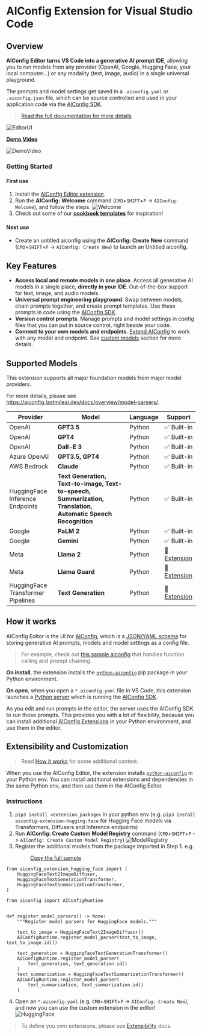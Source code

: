# AIConfig Extension for Visual Studio Code

## Overview

**AIConfig Editor turns VS Code into a generative AI prompt IDE**, allowing you to run models from any provider (OpenAI, Google, Hugging Face, your local computer...) or any modality (text, image, audio) in a single universal playground.

The prompts and model settings get saved in a `.aiconfig.yaml` or `.aiconfig.json` file, which can be source controlled and used in your application code via the [AIConfig SDK](https://github.com/lastmile-ai/aiconfig).

> [Read the full documentation for more details](https://aiconfig.lastmileai.dev/docs/basics)

![EditorUI](https://github.com/lastmile-ai/aiconfig/assets/25641935/65eb14a9-bb4f-42f4-a43c-b5787c1a4e98)

[**Demo Video**](https://github.com/lastmile-ai/aiconfig/assets/25641935/a790d650-e7be-4b1b-8b99-d5854dda4ac6)

![DemoVideo](https://github.com/lastmile-ai/aiconfig/assets/25641935/a790d650-e7be-4b1b-8b99-d5854dda4ac6)

### Getting Started

#### First use

1. Install the [AIConfig Editor extension](https://marketplace.visualstudio.com/items?itemName=lastmile-ai.vscode-aiconfig).
2. Run the **AIConfig: Welcome** command (`CMD`+`SHIFT`+`P` -> `AIConfig: Welcome`), and follow the steps.
   ![Welcome](https://github.com/lastmile-ai/aiconfig/assets/25641935/78039d8a-c710-421b-8764-e272f639cbe5)
3. Check out some of our [**cookbook templates**](https://github.com/lastmile-ai/aiconfig/tree/main/cookbooks) for inspiration!

#### Next use

- Create an untitled aiconfig using the **AIConfig: Create New** command (`CMD`+`SHIFT`+`P` -> `AIConfig: Create New`) to launch an Untitled aiconfig.

## Key Features

- **Access local and remote models in one place**. Access all generative AI models in a single place, **directly in your IDE**. Out-of-the-box support for text, image, and audio models.
- **Universal prompt engineering playground**. Swap between models, chain prompts together, and create prompt templates. Use these prompts in code using the [AIConfig SDK](https://github.com/lastmile-ai/aiconfig).
- **Version control prompts**. Manage prompts and model settings in config files that you can put in source control, right beside your code.
- **Connect to your own models and endpoints**. [Extend AIConfig](https://aiconfig.lastmileai.dev/docs/extensibility) to work with any model and endpoint. See [custom models](#custom-models) section for more details.

## Supported Models

This extension supports all major foundation models from major model providers.

For more details, please see https://aiconfig.lastmileai.dev/docs/overview/model-parsers/.

| Provider                          | Model                                                                                                        | Language | Support                                                                                                     |
| --------------------------------- | ------------------------------------------------------------------------------------------------------------ | -------- | ----------------------------------------------------------------------------------------------------------- |
| OpenAI                            | **GPT3.5**                                                                                                   | Python   | ✅ Built-in                                                                                                 |
| OpenAI                            | **GPT4**                                                                                                     | Python   | ✅ Built-in                                                                                                 |
| OpenAI                            | **Dall-E 3**                                                                                                 | Python   | ✅ Built-in                                                                                                 |
| Azure OpenAI                      | **GPT3.5, GPT4**                                                                                             | Python   | ✅ Built-in                                                                                                 |
| AWS Bedrock                       | **Claude**                                                                                                   | Python   | ✅ Built-in                                                                                                 |
| HuggingFace Inference Endpoints   | **Text Generation, Text-to-image, Text-to-speech, Summarization, Translation, Automatic Speech Recognition** | Python   | ✅ Built-in                                                                                                 |
| Google                            | **PaLM 2**                                                                                                   | Python   | ✅ Built-in                                                                                                 |
| Google                            | **Gemini**                                                                                                   | Python   | ✅ Built-in                                                                                                 |
| Meta                              | **Llama 2**                                                                                                  | Python   | 🤝 [Extension](https://github.com/lastmile-ai/aiconfig/tree/main/extensions/llama/python)                   |
| Meta                              | **Llama Guard**                                                                                              | Python   | 🤝 [Extension](https://github.com/lastmile-ai/aiconfig/tree/main/extensions/llama-guard)                    |
| HuggingFace Transformer Pipelines | **Text Generation**                                                                                          | Python   | 🤝 [Extension](https://github.com/lastmile-ai/aiconfig/tree/main/extensions/HuggingFaceTransformers/python) |

## How it works

AIConfig Editor is the UI for [AIConfig](https://github.com/lastmile-ai/aiconfig), which is a [JSON/YAML schema](https://aiconfig.lastmileai.dev/docs/overview/ai-config-format) for storing generative AI prompts, models and model settings as a config file.

> For example, check out [this sample aiconfig](https://github.com/lastmile-ai/aiconfig/blob/main/cookbooks/Function-Calling-OpenAI/function-call.aiconfig.json) that handles function calling and prompt chaining.

**On install**, the extension installs the [`python-aiconfig`](https://pypi.org/project/python-aiconfig/) pip package in your Python environment.

**On open**, when you open a `*.aiconfig.yaml` file in VS Code, this extension launches a [Python server](https://github.com/lastmile-ai/aiconfig/tree/main/python/src/aiconfig/editor/server) which is running the [AIConfig SDK](https://aiconfig.lastmileai.dev/docs/overview/run-aiconfig).

As you edit and run prompts in the editor, the server uses the AIConfig SDK to run those prompts. This provides you with a lot of flexibility, because you can install additional [AIConfig Extensions](https://github.com/lastmile-ai/aiconfig/tree/main/extensions) in your Python environment, and use them in the editor.

## Extensibility and Customization

> Read [How it works](#how-it-works) for some additional context.

When you use the AIConfig Editor, the extension installs [`python-aiconfig`](https://pypi.org/project/python-aiconfig/) in your Python env. You can install additional extensions and dependencies in the same Python env, and then use them in the AIConfig Editor.

### Instructions

1. `pip3 install <extension_package>` in your python env (e.g. `pip3 install aiconfig-extension-hugging-face` for Hugging Face models via Transformers, Diffusers and Inference endpoints)
2. Run **AIConfig: Create Custom Model Registry** command (`CMD`+`SHIFT`+`P` -> `AIConfig: Create Custom Model Registry`)
   ![ModelRegistry](https://github.com/lastmile-ai/aiconfig/assets/25641935/7a1ba7df-d322-442b-a237-aaf2b1329fff)
3. Register the additional models from the package imported in Step 1. e.g.
   > [Copy the full sample](https://github.com/lastmile-ai/aiconfig/blob/65e12392c7918874518506576e584e01a0fcdd9a/cookbooks/Gradio/aiconfig_model_registry.py#L4)

```
from aiconfig_extension_hugging_face import (
    HuggingFaceText2ImageDiffusor,
    HuggingFaceTextGenerationTransformer,
    HuggingFaceTextSummarizationTransformer,
)

from aiconfig import AIConfigRuntime


def register_model_parsers() -> None:
    """Register model parsers for HuggingFace models."""

    text_to_image = HuggingFaceText2ImageDiffusor()
    AIConfigRuntime.register_model_parser(text_to_image, text_to_image.id())

    text_generation = HuggingFaceTextGenerationTransformer()
    AIConfigRuntime.register_model_parser(
        text_generation, text_generation.id()
    )
    text_summarization = HuggingFaceTextSummarizationTransformer()
    AIConfigRuntime.register_model_parser(
        text_summarization, text_summarization.id()
    )
```

4. Open an `*.aiconfig.yaml` (e.g. `CMD`+`SHIFT`+`P` -> `AIConfig: Create New`), and now you can use the custom extension in the editor!
   ![HuggingFace](https://github.com/lastmile-ai/aiconfig/assets/25641935/c8eee980-90f5-4201-9b4a-047944a4d756)

> To define you own extensions, please see [Extensibility](https://aiconfig.lastmileai.dev/docs/extensibility) docs.
